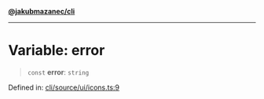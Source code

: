 [**@jakubmazanec/cli**](../../../README.md)

---

# Variable: error

> `const` **error**: `string`

Defined in:
[cli/source/ui/icons.ts:9](https://github.com/jakubmazanec/tools/blob/76a9140b954a789a6120dd2126b179ec0180d7e9/packages/cli/source/ui/icons.ts#L9)
